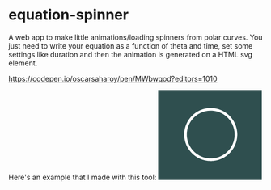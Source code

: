 # equation-spinner

A web app to make little animations/loading spinners from polar curves. You just need to write your equation as a function of theta and time, set some settings like duration and then the animation is generated on a HTML svg element.

https://codepen.io/oscarsaharoy/pen/MWbwqod?editors=1010

Here's an example that I made with this tool:
![](https://github.com/OscarSaharoy/equation-spinner/blob/master/gif.gif)
